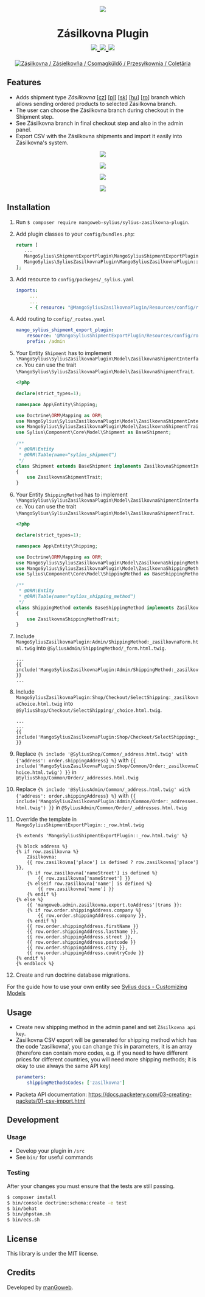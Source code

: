 <p align="center">
    <a href="https://www.mangoweb.cz/en/" target="_blank">
        <img src="https://avatars0.githubusercontent.com/u/38423357?s=200&v=4"/>
    </a>
</p>
<h1 align="center">
    Zásilkovna Plugin
    <br />
    <a href="https://packagist.org/packages/mangoweb-sylius/sylius-zasilkovna-plugin" title="License" target="_blank">
        <img src="https://img.shields.io/packagist/l/mangoweb-sylius/sylius-zasilkovna-plugin.svg" />
    </a>
    <a href="https://packagist.org/packages/mangoweb-sylius/sylius-zasilkovna-plugin" title="Version" target="_blank">
        <img src="https://img.shields.io/packagist/v/mangoweb-sylius/sylius-zasilkovna-plugin.svg" />
    </a>
    <a href="https://travis-ci.org/mangoweb-sylius/SyliusZasilkovnaPlugin" title="Build status" target="_blank">
        <img src="https://img.shields.io/travis/mangoweb-sylius/SyliusZasilkovnaPlugin/master.svg" />
    </a>
</h1>

<p align="center">
	<a href="https://www.zasilkovna.cz"><img src="https://raw.githubusercontent.com/mangoweb-sylius/SyliusZasilkovnaPlugin/master/doc/logo.png" alt="Zásilkovna / Zásielkovňa / Csomagküldő / Przesyłkownia / Coletăria"/></a>
</p>

## Features

 - Adds shipment type *Zásilkovna* [<a href="https://www.zasilkovna.cz">cz</a>] [<a href="https://www.przesylkownia.pl">pl</a>] [<a href="https://www.zasielkovna.sk">sk</a>] [<a href="https://www.csomagkuldo.hu">hu</a>] [<a href="https://www.coletaria.ro">ro</a>] branch which allows sending ordered products to selected Zásilkovna branch.
 - The user can choose the Zásilkovna branch during checkout in the Shipment step.
 - See Zásilkovna branch in final checkout step and also in the admin panel.
 - Export CSV with the Zásilkovna shipments and import it easily into Zásilkovna's system.

<p align="center">
	<img src="https://raw.githubusercontent.com/mangoweb-sylius/SyliusZasilkovnaPlugin/master/doc/admin_order_detail.png"/>
</p>
<p align="center">
	<img src="https://raw.githubusercontent.com/mangoweb-sylius/SyliusZasilkovnaPlugin/master/doc/admin_shipping_method_edit.png"/>
</p>
<p align="center">
	<img src="https://raw.githubusercontent.com/mangoweb-sylius/SyliusZasilkovnaPlugin/master/doc/shop_shipment_step.png"/>
</p>
<p align="center">
	<img src="https://raw.githubusercontent.com/mangoweb-sylius/SyliusZasilkovnaPlugin/master/doc/shop_checkout_complete.png"/>
</p>

## Installation

1. Run `$ composer require mangoweb-sylius/sylius-zasilkovna-plugin`.
1. Add plugin classes to your `config/bundles.php`:
 
   ```php
   return [
      ...
      MangoSylius\ShipmentExportPlugin\MangoSyliusShipmentExportPlugin::class => ['all' => true],
      MangoSylius\SyliusZasilkovnaPlugin\MangoSyliusZasilkovnaPlugin::class => ['all' => true],
   ];
   ```
  
1. Add resource to `config/packeges/_sylius.yaml`

    ```yaml
    imports:
         ...
         ...
         - { resource: "@MangoSyliusZasilkovnaPlugin/Resources/config/resources.yml" }
    ```
   
1. Add routing to `config/_routes.yaml`

    ```yaml
    mango_sylius_shipment_export_plugin:
        resource: '@MangoSyliusShipmentExportPlugin/Resources/config/routing.yml'
        prefix: /admin
    ```
   
1. Your Entity `Shipment` has to implement `\MangoSylius\SyliusZasilkovnaPlugin\Model\ZasilkovnaShipmentInterface`. 
   You can use the trait `\MangoSylius\SyliusZasilkovnaPlugin\Model\ZasilkovnaShipmentTrait`.
 
   ```php
   <?php 
   
   declare(strict_types=1);
   
   namespace App\Entity\Shipping;
   
   use Doctrine\ORM\Mapping as ORM;
   use MangoSylius\SyliusZasilkovnaPlugin\Model\ZasilkovnaShipmentInterface;
   use MangoSylius\SyliusZasilkovnaPlugin\Model\ZasilkovnaShipmentTrait;
   use Sylius\Component\Core\Model\Shipment as BaseShipment;
   
   /**
    * @ORM\Entity
    * @ORM\Table(name="sylius_shipment")
    */
   class Shipment extends BaseShipment implements ZasilkovnaShipmentInterface
   {
       use ZasilkovnaShipmentTrait;
   }
   ```
   
1. Your Entity `ShippingMethod` has to implement `\MangoSylius\SyliusZasilkovnaPlugin\Model\ZasilkovnaShipmentInterface`. 
   You can use the trait `\MangoSylius\SyliusZasilkovnaPlugin\Model\ZasilkovnaShipmentTrait`.
 
   ```php
   <?php 
   
   declare(strict_types=1);
   
   namespace App\Entity\Shipping;
   
   use Doctrine\ORM\Mapping as ORM;
   use MangoSylius\SyliusZasilkovnaPlugin\Model\ZasilkovnaShippingMethodInterface;
   use MangoSylius\SyliusZasilkovnaPlugin\Model\ZasilkovnaShippingMethodTrait;
   use Sylius\Component\Core\Model\ShippingMethod as BaseShippingMethod;
   
   /**
    * @ORM\Entity
    * @ORM\Table(name="sylius_shipping_method")
    */
   class ShippingMethod extends BaseShippingMethod implements ZasilkovnaShippingMethodInterface
   {
       use ZasilkovnaShippingMethodTrait;
   }
   ```

1. Include `MangoSyliusZasilkovnaPlugin:Admin/ShippingMethod:_zasilkovnaForm.html.twig` into `@SyliusAdmin/ShippingMethod/_form.html.twig`.
 
    ```twig
    ...	
   {{ include('MangoSyliusZasilkovnaPlugin:Admin/ShippingMethod:_zasilkovnaForm.html.twig') }}
    ...
    ```
   
1. Include `MangoSyliusZasilkovnaPlugin:Shop/Checkout/SelectShipping:_zasilkovnaChoice.html.twig` into `@SyliusShop/Checkout/SelectShipping/_choice.html.twig`.
 
    ```twig
    ...
    ...
   {{ include('MangoSyliusZasilkovnaPlugin:Shop/Checkout/SelectShipping:_zasilkovnaChoice.html.twig') }}
    ```
   
1. Replace `{% include '@SyliusShop/Common/_address.html.twig' with {'address': order.shippingAddress} %}` with `{{ include('MangoSyliusZasilkovnaPlugin:Shop/Common/Order:_zasilkovnaChoice.html.twig') }}` in `@SyliusShop/Common/Order/_addresses.html.twig`

1. Replace `{% include '@SyliusAdmin/Common/_address.html.twig' with {'address': order.shippingAddress} %}` with `{{ include('MangoSyliusZasilkovnaPlugin:Admin/Common/Order:_addresses.html.twig') }}` in `@SyliusAdmin/Common/Order/_addresses.html.twig`

1. Override the template in `MangoSyliusShipmentExportPlugin::_row.html.twig`
    ```twig
   {% extends 'MangoSyliusShipmentExportPlugin::_row.html.twig' %}
   
   {% block address %}
   	{% if row.zasilkovna %}
   		Zásilkovna:
        {{ row.zasilkovna['place'] is defined ? row.zasilkovna['place'] }},
        {% if row.zasilkovna['nameStreet'] is defined %}
        	{{ row.zasilkovna['nameStreet'] }}
        {% elseif row.zasilkovna['name'] is defined %}
        	{{ row.zasilkovna['name'] }}
        {% endif %}
   	{% else %}
   		{{ 'mangoweb.admin.zasilkovna.export.toAddress'|trans }}:
   		{% if row.order.shippingAddress.company %}
   			{{ row.order.shippingAddress.company }},
   		{% endif %}
   		{{ row.order.shippingAddress.firstName }}
   		{{ row.order.shippingAddress.lastName }},
   		{{ row.order.shippingAddress.street }},
   		{{ row.order.shippingAddress.postcode }}
   		{{ row.order.shippingAddress.city }},
   		{{ row.order.shippingAddress.countryCode }}
   	{% endif %}
   {% endblock %}
    ```
   
1. Create and run doctrine database migrations.

For the guide how to use your own entity see [Sylius docs - Customizing Models](https://docs.sylius.com/en/1.6/customization/model.html)

## Usage

* Create new shipping method in the admin panel and set `Zásilkovna api key`.
* Zásilkovna CSV export will be generated for shipping method which has the code 'zasilkovna', you can change this in parameters, it is an array (therefore can contain more codes, e.g. if you need to have different prices for different countries, you will need more shipping methods; it is okay to use always the same API key) 
  ```yaml
  parameters:
      shippingMethodsCodes: ['zasilkovna']
  ```
* Packeta API documentation: https://docs.packetery.com/03-creating-packets/01-csv-import.html


## Development

### Usage

- Develop your plugin in `/src`
- See `bin/` for useful commands

### Testing


After your changes you must ensure that the tests are still passing.

```bash
$ composer install
$ bin/console doctrine:schema:create -e test
$ bin/behat
$ bin/phpstan.sh
$ bin/ecs.sh
```

License
-------
This library is under the MIT license.

Credits
-------
Developed by [manGoweb](https://www.mangoweb.eu/).
